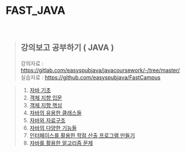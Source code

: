 # FAST_JAVA

<br/>

> ## **강의보고 공부하기 ( JAVA )**
> 강의자료 : https://gitlab.com/easyspubjava/javacoursework/-/tree/master/  
> 실습자료 : https://github.com/easyspubjava/FastCampus

> 1. [자바 기초](https://github.com/Kuah0/FAST_JAVA/tree/master/Chapter01)
> 2. [객체 지향 입문](https://github.com/Kuah0/FAST_JAVA/tree/master/Chapter02)
> 3. [객체 지향 핵심](https://github.com/Kuah0/FAST_JAVA/tree/master/Chapter03)
> 4. [자바의 유용한 클래스들](https://github.com/Kuah0/FAST_JAVA/tree/master/Chapter04)
> 5. [자바와 자료구조](https://github.com/Kuah0/FAST_JAVA/tree/master/Chapter05)
> 6. [자바의 다양한 기능들]()
> 7. [인터페이스를 활용한 학점 산출 프로그램 만들기]()
> 8. [자바를 활용한 알고리즘 문제]()